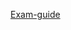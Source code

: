 [Exam-guide](https://d1.awsstatic.com/training-and-certification/docs-sa-pro/AWS%20Certified%20Solutions%20Architect-Professional_Exam%20Guide.pdf)
